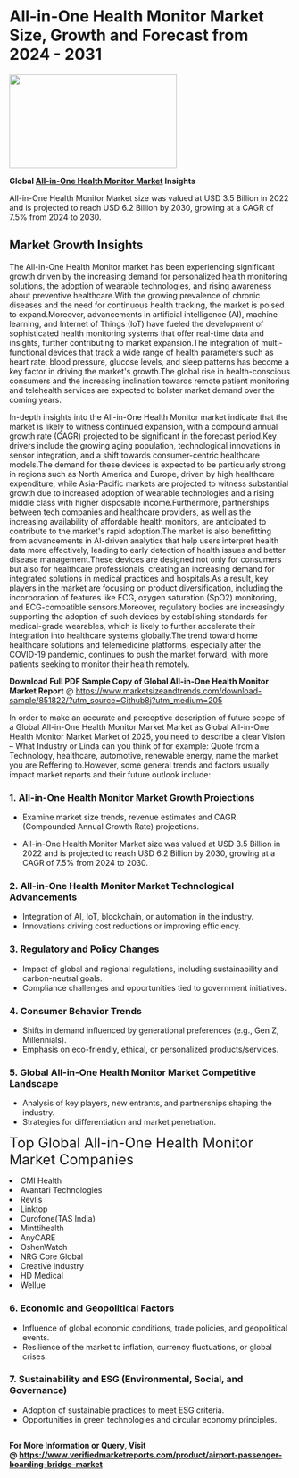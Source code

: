 <H1>All-in-One Health Monitor Market Size, Growth and Forecast from 2024 - 2031</H1><img class="aligncenter size-medium wp-image-584254" src="https://thirdeyenews.in/wp-content/uploads/2024/09/Global-Market-Research-300x168.jpeg" alt="" width="300" height="168" /><p><strong>Global&nbsp;<a href="https://www.marketsizeandtrends.com/download-sample/851822/?utm_source=Github8j?utm_medium=205">All-in-One Health Monitor Market</a> Insights</strong></p><p>All-in-One Health Monitor Market size was valued at USD 3.5 Billion in 2022 and is projected to reach USD 6.2 Billion by 2030, growing at a CAGR of 7.5% from 2024 to 2030.</p><p><h2>Market Growth Insights</h2> <p>The All-in-One Health Monitor market has been experiencing significant growth driven by the increasing demand for personalized health monitoring solutions, the adoption of wearable technologies, and rising awareness about preventive healthcare.With the growing prevalence of chronic diseases and the need for continuous health tracking, the market is poised to expand.Moreover, advancements in artificial intelligence (AI), machine learning, and Internet of Things (IoT) have fueled the development of sophisticated health monitoring systems that offer real-time data and insights, further contributing to market expansion.The integration of multi-functional devices that track a wide range of health parameters such as heart rate, blood pressure, glucose levels, and sleep patterns has become a key factor in driving the market's growth.The global rise in health-conscious consumers and the increasing inclination towards remote patient monitoring and telehealth services are expected to bolster market demand over the coming years.</p> <p>In-depth insights into the All-in-One Health Monitor market indicate that the market is likely to witness continued expansion, with a compound annual growth rate (CAGR) projected to be significant in the forecast period.Key drivers include the growing aging population, technological innovations in sensor integration, and a shift towards consumer-centric healthcare models.The demand for these devices is expected to be particularly strong in regions such as North America and Europe, driven by high healthcare expenditure, while Asia-Pacific markets are projected to witness substantial growth due to increased adoption of wearable technologies and a rising middle class with higher disposable income.Furthermore, partnerships between tech companies and healthcare providers, as well as the increasing availability of affordable health monitors, are anticipated to contribute to the market's rapid adoption.The market is also benefitting from advancements in AI-driven analytics that help users interpret health data more effectively, leading to early detection of health issues and better disease management.These devices are designed not only for consumers but also for healthcare professionals, creating an increasing demand for integrated solutions in medical practices and hospitals.As a result, key players in the market are focusing on product diversification, including the incorporation of features like ECG, oxygen saturation (SpO2) monitoring, and ECG-compatible sensors.Moreover, regulatory bodies are increasingly supporting the adoption of such devices by establishing standards for medical-grade wearables, which is likely to further accelerate their integration into healthcare systems globally.The trend toward home healthcare solutions and telemedicine platforms, especially after the COVID-19 pandemic, continues to push the market forward, with more patients seeking to monitor their health remotely.<p><span class=""><strong>Download Full PDF Sample Copy of Global All-in-One Health Monitor Market Report</strong> @ <a href="https://www.marketsizeandtrends.com/download-sample/851822/?utm_source=Github8j?utm_medium=205" target="_blank">https://www.marketsizeandtrends.com/download-sample/851822/?utm_source=Github8j?utm_medium=205</a></span></p><p>In order to make an accurate and perceptive description of future scope of a Global&nbsp;All-in-One Health Monitor Market Market as Global&nbsp;All-in-One Health Monitor Market Market of 2025, you need to describe a clear Vision &ndash; What Industry or Linda can you think of for example: Quote from a Technology, healthcare, automotive, renewable energy, name the market you are Reffering to.However, some general trends and factors usually impact market reports and their future outlook include:</p><h3>1.&nbsp;<strong>All-in-One Health Monitor Market Growth Projections</strong></h3><ul><li>Examine market size trends, revenue estimates and CAGR (Compounded Annual Growth Rate) projections.</li><li><p>All-in-One Health Monitor Market size was valued at USD 3.5 Billion in 2022 and is projected to reach USD 6.2 Billion by 2030, growing at a CAGR of 7.5% from 2024 to 2030.</p></li></ul><h3>2.&nbsp;<strong>All-in-One Health Monitor Market Technological Advancements</strong></h3><ul><li>Integration of AI, IoT, blockchain, or automation in the industry.</li><li>Innovations driving cost reductions or improving efficiency.</li></ul><h3>3.&nbsp;<strong>Regulatory and Policy Changes</strong></h3><ul><li>Impact of global and regional regulations, including sustainability and carbon-neutral goals.</li><li>Compliance challenges and opportunities tied to government initiatives.</li></ul><h3>4.&nbsp;<strong>Consumer Behavior Trends</strong></h3><ul><li>Shifts in demand influenced by generational preferences (e.g., Gen Z, Millennials).</li><li>Emphasis on eco-friendly, ethical, or personalized products/services.</li></ul><h3>5.&nbsp;<strong>Global All-in-One Health Monitor Market Competitive Landscape</strong></h3><ul><li>Analysis of key players, new entrants, and partnerships shaping the industry.</li><li>Strategies for differentiation and market penetration.</li></ul><p data-pm-slice="1 1 []"><span style="color: inherit; font-family: inherit; font-size: 25px;">Top Global All-in-One Health Monitor Market Companies</span></p><div class="" data-test-id=""><p><li>CMI Health</li><li> Avantari Technologies</li><li> Revlis</li><li> Linktop</li><li> Curofone(TAS India)</li><li> Minttihealth</li><li> AnyCARE</li><li> OshenWatch</li><li> NRG Core Global</li><li> Creative Industry</li><li> HD Medical</li><li> Wellue</li></p></div><h3>6.&nbsp;<strong>Economic and Geopolitical Factors</strong></h3><ul><li>Influence of global economic conditions, trade policies, and geopolitical events.</li><li>Resilience of the market to inflation, currency fluctuations, or global crises.</li></ul><h3>7.&nbsp;<strong>Sustainability and ESG (Environmental, Social, and Governance)</strong></h3><ul><li>Adoption of sustainable practices to meet ESG criteria.</li><li>Opportunities in green technologies and circular economy principles.</li></ul><h2><strong style="font-size: 14px;">For More Information or Query, Visit @&nbsp;</strong><a style="background-color: #ffffff; font-size: 14px;" href="https://www.marketsizeandtrends.com/report/all-in-one-health-monitor-market/" target="_blank">https://www.verifiedmarketreports.com/product/airport-passenger-boarding-bridge-market</a></h2>